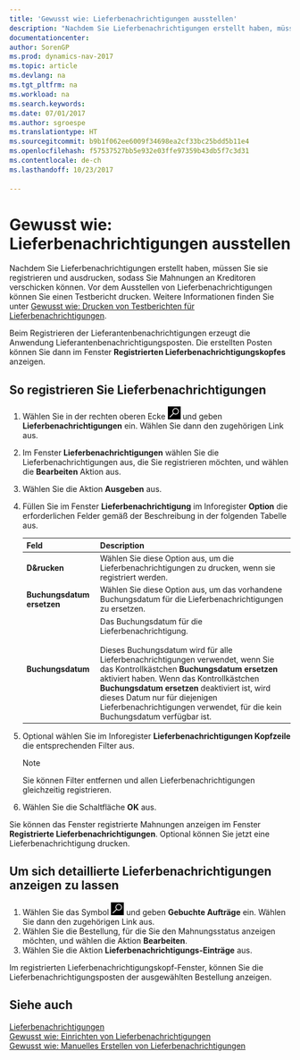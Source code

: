 ```yaml
---
title: 'Gewusst wie: Lieferbenachrichtigungen ausstellen'
description: "Nachdem Sie Lieferbenachrichtigungen erstellt haben, müssen Sie sie registrieren und ausdrucken, sodass Sie Mahnungen an Kreditoren verschicken können. Vor dem Ausstellen von Lieferbenachrichtigungen können Sie einen Testbericht drucken."
documentationcenter: 
author: SorenGP
ms.prod: dynamics-nav-2017
ms.topic: article
ms.devlang: na
ms.tgt_pltfrm: na
ms.workload: na
ms.search.keywords: 
ms.date: 07/01/2017
ms.author: sgroespe
ms.translationtype: HT
ms.sourcegitcommit: b9b1f062ee6009f34698ea2cf33bc25bdd5b11e4
ms.openlocfilehash: f57537527bb5e932e03ffe97359b43db5f7c3d31
ms.contentlocale: de-ch
ms.lasthandoff: 10/23/2017

---
```

# <a name="how-to-issue-delivery-reminders"></a>Gewusst wie: Lieferbenachrichtigungen ausstellen
Nachdem Sie Lieferbenachrichtigungen erstellt haben, müssen Sie sie registrieren und ausdrucken, sodass Sie Mahnungen an Kreditoren verschicken können. Vor dem Ausstellen von Lieferbenachrichtigungen können Sie einen Testbericht drucken. Weitere Informationen finden Sie unter [Gewusst wie: Drucken von Testberichten für Lieferbenachrichtigungen](how-to-print-test-reports-for-delivery-reminders.md).  

Beim Registrieren der Lieferantenbenachrichtigungen erzeugt die Anwendung Lieferantenbenachrichtigungsposten. Die erstellten Posten können Sie dann im Fenster **Registrierten Lieferbenachrichtigungskopfes** anzeigen.  

## <a name="to-issue-delivery-reminders"></a>So registrieren Sie Lieferbenachrichtigungen  

1.  Wählen Sie in der rechten oberen Ecke ![Nach Seite oder Bericht suchen](../../media/ui-search/search_small.png "Symbol nach Seite oder Bericht suchen") und geben **Lieferbenachrichtigungen** ein. Wählen Sie dann den zugehörigen Link aus.  
2.  Im Fenster **Lieferbenachrichtigungen** wählen Sie die Lieferbenachrichtigungen aus, die Sie registrieren möchten, und wählen die **Bearbeiten** Aktion aus.  
3.  Wählen Sie die Aktion **Ausgeben** aus.  
4.  Füllen Sie im Fenster **Lieferbenachrichtigung** im Inforegister **Option** die erforderlichen Felder gemäß der Beschreibung in der folgenden Tabelle aus.  

    |Feld|Description|  
    |---------------------------------|---------------------------------------|  
    |**D&rucken**|Wählen Sie diese Option aus, um die Lieferbenachrichtigungen zu drucken, wenn sie registriert werden.|  
    |**Buchungsdatum ersetzen**|Wählen Sie diese Option aus, um das vorhandene Buchungsdatum für die Lieferbenachrichtigungen zu ersetzen.|  
    |**Buchungsdatum**|Das Buchungsdatum für die Lieferbenachrichtigung.<br /><br /> Dieses Buchungsdatum wird für alle Lieferbenachrichtigungen verwendet, wenn Sie das Kontrollkästchen **Buchungsdatum ersetzen** aktiviert haben. Wenn das Kontrollkästchen **Buchungsdatum ersetzen** deaktiviert ist, wird dieses Datum nur für diejenigen Lieferbenachrichtigungen verwendet, für die kein Buchungsdatum verfügbar ist.|  

5.  Optional wählen Sie im Inforegister **Lieferbenachrichtigungen Kopfzeile** die entsprechenden Filter aus.  

    > [!NOTE]  
    >  Sie können Filter entfernen und allen Lieferbenachrichtigungen gleichzeitig registrieren.  

6.  Wählen Sie die Schaltfläche **OK** aus.  

Sie können das Fenster registrierte Mahnungen anzeigen im Fenster **Registrierte Lieferbenachrichtigungen**. Optional können Sie jetzt eine Lieferbenachrichtigung drucken.  

## <a name="to-view-delivery-reminder-ledger-entries"></a>Um sich detaillierte Lieferbenachrichtigungen anzeigen zu lassen  

1.  Wählen Sie das Symbol ![Nach Seite oder Bericht suchen](../../media/ui-search/search_small.png "Nach Seite oder Bericht suchen") und geben **Gebuchte Aufträge** ein. Wählen Sie dann den zugehörigen Link aus.  
2.  Wählen Sie die Bestellung, für die Sie den Mahnungsstatus anzeigen möchten, und wählen die Aktion **Bearbeiten**.  
3.  Wählen Sie die Aktion **Lieferbenachrichtigungs-Einträge** aus.  

Im registrierten Lieferbenachrichtigungskopf-Fenster, können Sie die Lieferbenachrichtigungsposten der ausgewählten Bestellung anzeigen.  

## <a name="see-also"></a>Siehe auch  
 [Lieferbenachrichtigungen](delivery-reminders.md)   
 [Gewusst wie: Einrichten von Lieferbenachrichtigungen](how-to-generate-delivery-reminders.md)   
 [Gewusst wie: Manuelles Erstellen von Lieferbenachrichtigungen](how-to-create-delivery-reminders-manually.md)

